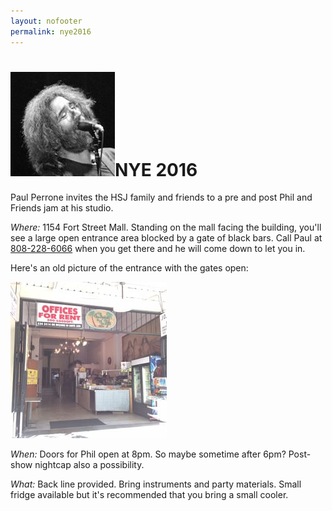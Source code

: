 ```yaml
---
layout: nofooter
permalink: nye2016
---
```


<h1><img class="ui avatar image" src="/images/jerryavatar.jpg">NYE 2016</h1>

Paul Perrone invites the HSJ family and friends to a pre and post Phil and Friends jam at his studio.
 
*Where:* 1154 Fort Street Mall. Standing on the mall facing the building, you'll see a large open entrance area blocked by a gate of black bars. Call Paul at <a href="tel:808-228-6066">808-228-6066</a> when you get there and he will come down to let you in.  

Here's an old picture of the entrance with the gates open:

<img class="ui centered fluid image" src="/images/paul-studio.jpg">

*When:* Doors for Phil open at 8pm. So maybe sometime after 6pm? Post-show nightcap also a possibility.

*What:* Back line provided. Bring instruments and party materials. Small fridge available but it's recommended that you bring a small cooler. 




